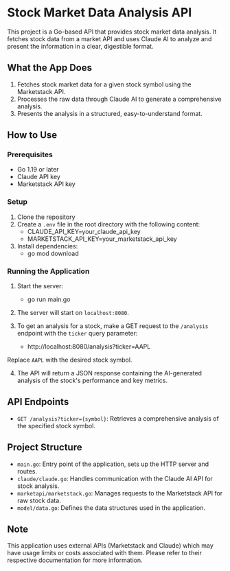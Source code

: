 # Stock Market Data Analysis API

This project is a Go-based API that provides stock market data analysis. It fetches stock data from a market API and uses Claude AI to analyze and present the information in a clear, digestible format.

## What the App Does

1. Fetches stock market data for a given stock symbol using the Marketstack API.
2. Processes the raw data through Claude AI to generate a comprehensive analysis.
3. Presents the analysis in a structured, easy-to-understand format.

## How to Use

### Prerequisites

-   Go 1.19 or later
-   Claude API key
-   Marketstack API key

### Setup

1. Clone the repository
2. Create a `.env` file in the root directory with the following content:
    - CLAUDE_API_KEY=your_claude_api_key
    - MARKETSTACK_API_KEY=your_marketstack_api_key
3. Install dependencies:
    - go mod download

### Running the Application

1. Start the server:

    - go run main.go

2. The server will start on `localhost:8080`.

3. To get an analysis for a stock, make a GET request to the `/analysis` endpoint with the `ticker` query parameter:
    - http://localhost:8080/analysis?ticker=AAPL

Replace `AAPL` with the desired stock symbol.

4. The API will return a JSON response containing the AI-generated analysis of the stock's performance and key metrics.

## API Endpoints

-   `GET /analysis?ticker={symbol}`: Retrieves a comprehensive analysis of the specified stock symbol.

## Project Structure

-   `main.go`: Entry point of the application, sets up the HTTP server and routes.
-   `claude/claude.go`: Handles communication with the Claude AI API for stock analysis.
-   `marketapi/marketstack.go`: Manages requests to the Marketstack API for raw stock data.
-   `model/data.go`: Defines the data structures used in the application.

## Note

This application uses external APIs (Marketstack and Claude) which may have usage limits or costs associated with them. Please refer to their respective documentation for more information.
